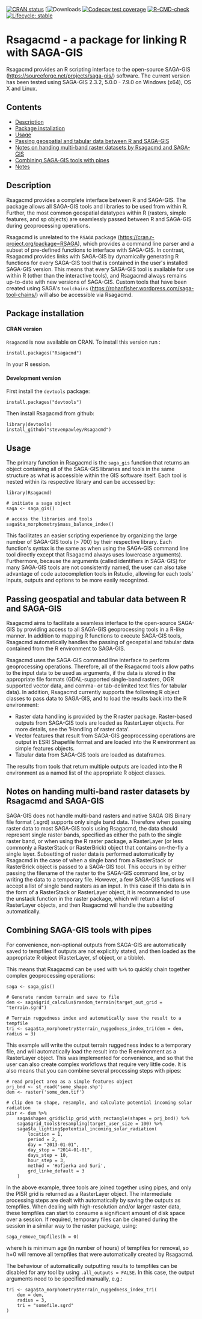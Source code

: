 <!-- badges: start -->

[![CRAN
status](https://www.r-pkg.org/badges/version/Rsagacmd)](https://cran.r-project.org/package=Rsagacmd)
[![Downloads](https://cranlogs.r-pkg.org/badges/grand-total/Rsagacmd)
[![Codecov test
coverage](https://codecov.io/gh/stevenpawley/Rsagacmd/branch/master/graph/badge.svg)](https://codecov.io/gh/stevenpawley/Rsagacmd?branch=master)
[![R-CMD-check](https://github.com/stevenpawley/Rsagacmd/workflows/R-CMD-check/badge.svg)](https://github.com/stevenpawley/Rsagacmd/actions)
[![Lifecycle:
stable](https://img.shields.io/badge/lifecycle-stable-brightgreen.svg)](https://lifecycle.r-lib.org/articles/stages.html#stable)

<!-- badges: end -->

# Rsagacmd - a package for linking R with SAGA-GIS

Rsagacmd provides an R scripting interface to the open-source SAGA-GIS
(<https://sourceforge.net/projects/saga-gis/>) software. The current
version has been tested using SAGA-GIS 2.3.2, 5.0.0 - 7.9.0 on Windows
(x64), OS X and Linux.

## Contents

-   [Description](#description)
-   [Package installation](#package-installation)
-   [Usage](#usage)
-   [Passing geospatial and tabular data between R and
    SAGA-GIS](#passing-geospatial-and-tabular-data-between-r-and-saga-gis)
-   [Notes on handing multi-band raster datasets by Rsagacmd and
    SAGA-GIS](#notes-on-handing-multi-band-raster-datasets-by-rsagacmd-and-saga-gis)
-   [Combining SAGA-GIS tools with
    pipes](#combining-saga-gis-tools-with-pipes)
-   [Notes](#notes)

## Description

Rsagacmd provides a complete interface between R and SAGA-GIS. The
package allows all SAGA-GIS tools and libraries to be used from within
R. Further, the most common geospatial datatypes within R (rasters,
simple features, and sp objects) are seamlessly passed between R and
SAGA-GIS during geoprocessing operations.

Rsagacmd is unrelated to the `RSAGA` package
(<https://cran.r-project.org/package=RSAGA>), which
provides a command line parser and a subset of pre-defined functions to
interface with SAGA-GIS. In contrast, Rsagacmd provides links with
SAGA-GIS by dynamically generating R functions for every SAGA-GIS tool
that is contained in the user's installed SAGA-GIS version. This means
that every SAGA-GIS tool is available for use within R (other than the
interactive tools), and Rsagacmd always remains up-to-date with new
versions of SAGA-GIS. Custom tools that have been created using SAGA's
`toolchains` (<https://rohanfisher.wordpress.com/saga-tool-chains/>)
will also be accessible via Rsagacmd.

## Package installation

#### CRAN version

`Rsagacmd` is now available on CRAN. To install this version run :

    install.packages("Rsagacmd")

In your R session.

#### Development version

First install the `devtools` package:

    install.packages("devtools")

Then install Rsagacmd from github:

    library(devtools)
    install_github("stevenpawley/Rsagacmd")

## Usage

The primary function in Rsagacmd is the `saga_gis` function that returns
an object containing all of the SAGA-GIS libraries and tools in the same
structure as what is accessible within the GIS software itself. Each
tool is nested within its respective library and can be accessed by:

    library(Rsagacmd)

    # initiate a saga object
    saga <- saga_gis()

    # access the libraries and tools
    saga$ta_morphometry$mass_balance_index()

This facilitates an easier scripting experience by organizing the large
number of SAGA-GIS tools (\> 700) by their respective library. Each
function's syntax is the same as when using the SAGA-GIS command line
tool directly except that Rsagacmd always uses lowercase arguments).
Furthermore, because the arguments (called identifiers in SAGA-GIS) for
many SAGA-GIS tools are not consistently named, the user can also take
advantage of code autocompletion tools in Rstudio, allowing for each
tools' inputs, outputs and options to be more easily recognized.

## Passing geospatial and tabular data between R and SAGA-GIS

Rsagacmd aims to facilitate a seamless interface to the open-source
SAGA-GIS by providing access to all SAGA-GIS geoprocessing tools in a
R-like manner. In addition to mapping R functions to execute SAGA-GIS
tools, Rsagacmd automatically handles the passing of geospatial and
tabular data contained from the R environment to SAGA-GIS.

Rsagacmd uses the SAGA-GIS command line interface to perform
geoprocessing operations. Therefore, all of the Rsagacmd tools allow
paths to the input data to be used as arguments, if the data is stored
in the appropriate file formats (GDAL-supported single-band rasters, OGR
supported vector data, and comma- or tab-delimited text files for
tabular data). In addition, Rsagacmd currently supports the following R
object classes to pass data to SAGA-GIS, and to load the results back
into the R environment:

-   Raster data handling is provided by the R raster package.
    Raster-based outputs from SAGA-GIS tools are loaded as RasterLayer
    objects. For more details, see the 'Handling of raster data'.
-   Vector features that result from SAGA-GIS geoprocessing operations
    are output in ESRI Shapefile format and are loaded into the R
    environment as simple features objects.
-   Tabular data from SAGA-GIS tools are loaded as dataframes.

The results from tools that return multiple outputs are loaded into the
R environment as a named list of the appropriate R object classes.

## Notes on handing multi-band raster datasets by Rsagacmd and SAGA-GIS

SAGA-GIS does not handle multi-band rasters and native SAGA GIS Binary
file format (.sgrd) supports only single band data. Therefore when
passing raster data to most SAGA-GIS tools using Rsagacmd, the data
should represent single raster bands, specified as either the path to
the single raster band, or when using the R raster package, a
RasterLayer (or less commonly a RasterStack or RasterBrick) object that
contains on-the-fly a single layer. Subsetting of raster data is
performed automatically by Rsagacmd in the case of when a single band
from a RasterStack or RasterBrick object is passed to a SAGA-GIS tool.
This occurs in by either passing the filename of the raster to the
SAGA-GIS command line, or by writing the data to a temporary file.
However, a few SAGA-GIS functions will accept a list of single band
rasters as an input. In this case if this data is in the form of a
RasterStack or RasterLayer object, it is recommended to use the unstack
function in the raster package, which will return a list of RasterLayer
objects, and then Rsagacmd will handle the subsetting automatically.

## Combining SAGA-GIS tools with pipes

For convenience, non-optional outputs from SAGA-GIS are automatically
saved to tempfiles if outputs are not explicitly stated, and then loaded
as the appropriate R object (RasterLayer, sf object, or a tibble).

This means that Rsagacmd can be used with `%>%` to quickly chain
together complex geoprocessing operations:

    saga <- saga_gis()

    # Generate random terrain and save to file
    dem <- saga$grid_calculus$random_terrain(target_out_grid = "terrain.sgrd")

    # Terrain ruggedness index and automatically save the result to a tempfile
    tri <- saga$ta_morphometry$terrain_ruggedness_index_tri(dem = dem, radius = 3)

This example will write the output terrain ruggedness index to a
temporary file, and will automatically load the result into the R
environment as a RasterLayer object. This was implemented for
convenience, and so that the user can also create complex workflows that
require very little code. It is also means that you can combine several
processing steps with pipes:

    # read project area as a simple features object
    prj_bnd <- st_read('some_shape.shp')
    dem <- raster('some_dem.tif')

    # clip dem to shape, resample, and calculate potential incoming solar radiation
    pisr <- dem %>%
        saga$shapes_grid$clip_grid_with_rectangle(shapes = prj_bnd)) %>%
        saga$grid_tools$resampling(target_user_size = 100) %>%
        saga$ta_lighting$potential_incoming_solar_radiation(
            location = 1, 
            period = 2, 
            day = "2013-01-01", 
            day_stop = "2014-01-01",
            days_step = 10, 
            hour_step = 3, 
            method = 'Hofierka and Suri',
            grd_linke_default = 3
        )

In the above example, three tools are joined together using pipes, and
only the PISR grid is returned as a RasterLayer object. The intermediate
processing steps are dealt with automatically by saving the outputs as
tempfiles. When dealing with high-resolution and/or larger raster data,
these tempfiles can start to consume a significant amount of disk space
over a session. If required, temporary files can be cleaned during the
session in a similar way to the raster package, using:

    saga_remove_tmpfiles(h = 0)

where h is minimum age (in number of hours) of tempfiles for removal, so
h=0 will remove all tempfiles that were automatically created by
Rsagacmd.

The behaviour of automatically outputting results to tempfiles can be
disabled for any tool by using `.all_outputs = FALSE`. In this case, the
output arguments need to be specified manually, e.g.:

    tri <- saga$ta_morphometry$terrain_ruggedness_index_tri(
        dem = dem, 
        radius = 3, 
        tri = "somefile.sgrd"
    )
